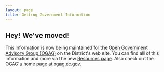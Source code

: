 ```yaml
---
layout: page
title: Getting Government Information
---
```


## Hey! We've moved!

This information is now being maintained for the [Open Government Advisory Group (OGAG)](http://ogag.dc.gov/page/mayors-order-open-government-advisory-group) on the District's web site. You can find all of this information and more via the new [Resources page](http://ogag.dc.gov/page/open-resources). Also check out the OGAG's home page at [ogag.dc.gov](http://ogag.dc.gov/).

